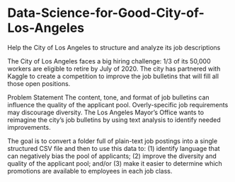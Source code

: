 # Data-Science-for-Good-City-of-Los-Angeles

Help the City of Los Angeles to structure and analyze its job descriptions

The City of Los Angeles faces a big hiring challenge: 1/3 of its 50,000 workers are eligible to retire by July of 2020. The city has partnered with Kaggle to create a competition to improve the job bulletins that will fill all those open positions.

Problem Statement
The content, tone, and format of job bulletins can influence the quality of the applicant pool. Overly-specific job requirements may discourage diversity. The Los Angeles Mayor’s Office wants to reimagine the city’s job bulletins by using text analysis to identify needed improvements.

The goal is to convert a folder full of plain-text job postings into a single structured CSV file and then to use this data to: (1) identify language that can negatively bias the pool of applicants; (2) improve the diversity and quality of the applicant pool; and/or (3) make it easier to determine which promotions are available to employees in each job class.
